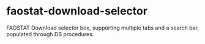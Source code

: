 # faostat-download-selector
FAOSTAT Download selector box, supporting multiple tabs and a search bar, populated through DB procedures.
